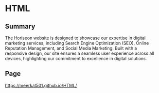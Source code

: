 # HTML

## Summary 

The Horiseon website is designed to showcase our expertise in digital marketing services, including Search Engine Optimization (SEO), Online Reputation Management, and Social Media Marketing. Built with a responsive design, our site ensures a seamless user experience across all devices, highlighting our commitment to excellence in digital solutions.

## Page
https://meerkat501.github.io/HTML/